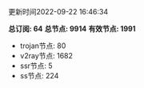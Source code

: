 更新时间2022-09-22 16:46:34

**总订阅: 64**
**总节点: 9914**
**有效节点: 1991**
- trojan节点: 80
- v2ray节点: 1682
- ssr节点: 5
- ss节点: 224
